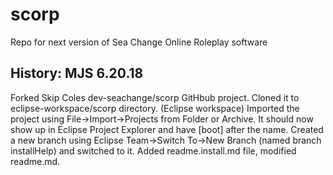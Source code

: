 # scorp
Repo for next version of Sea Change Online Roleplay software

History: MJS 6.20.18
---------------------
Forked Skip Coles dev-seachange/scorp GitHbub project. 
Cloned it to eclipse-workspace/scorp directory. (Eclipse workspace)
Imported the project using File->Import->Projects from Folder or Archive. 
	It should now show up in Eclipse Project Explorer and have [boot] after the name.
Created a new branch using Eclipse Team->Switch To->New Branch (named branch installHelp)
	and switched to it.
Added readme.install.md file, modified readme.md.
